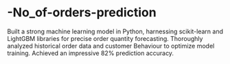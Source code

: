 # -No_of-orders-prediction
Built a strong machine learning model in Python, harnessing scikit-learn and LightGBM libraries for precise order quantity forecasting. Thoroughly analyzed historical order data and customer Behaviour to optimize model training. Achieved an impressive 82% prediction accuracy.
